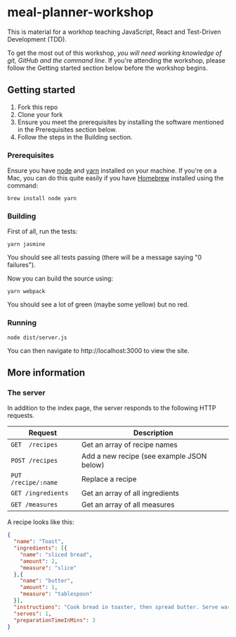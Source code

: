 # meal-planner-workshop

This is material for a workhop teaching JavaScript, React and Test-Driven Development (TDD).

To get the most out of this workshop, *you will need working knowledge of git, GitHub and the command line*. If you're attending the workshop, please follow the Getting started section below before the workshop begins.

## Getting started

   1. Fork this repo
   2. Clone your fork
   3. Ensure you meet the prerequisites by installing the software mentioned in the Prerequisites section below.
   4. Follow the steps in the Building section.

### Prerequisites

Ensure you have [node](https://nodejs.org/en/) and [yarn](https://yarnpkg.com) installed on your machine. If you're on a Mac, you can do this quite easily if you have [Homebrew](https://brew.sh/) installed using the command:

    brew install node yarn

### Building

First of all, run the tests:

    yarn jasmine

You should see all tests passing (there will be a message saying "0 failures").

Now you can build the source using:

    yarn webpack

You should see a lot of green (maybe some yellow) but no red.

### Running

    node dist/server.js

You can then navigate to http://localhost:3000 to view the site.

## More information

### The server

In addition to the index page, the server responds to the following HTTP requests.

| Request | Description |
| ------- | ----------- |
| `GET  /recipes` | Get an array of recipe names |
| `POST /recipes` | Add a new recipe (see example JSON below) |
| `PUT  /recipe/:name` | Replace a recipe |
| `GET /ingredients` | Get an array of all ingredients |
| `GET /measures` | Get an array of all measures |

A recipe looks like this:

```json
{
  "name": "Toast",
  "ingredients": [{
    "name": "sliced bread",
    "amount": 2,
    "measure": "slice"
  },{
    "name": "butter",
    "amount": 1,
    "measure": "tablespoon"
  }],
  "instructions": "Cook bread in toaster, then spread butter. Serve warm.",
  "serves": 1,
  "preparationTimeInMins": 3
}
```
